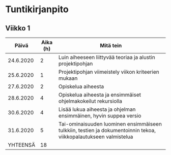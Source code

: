 # Tuntikirjanpito

## Viikko 1

Päivä      | Aika (h)| Mitä tein |
-----------|---------|--------|
24.6.2020  | 2       | Luin aiheeseen liittyvää teoriaa ja alustin projektipohjan  |
25.6.2020  | 1       | Projektipohjan viimeistely viikon kriteerien mukaan  |
27.6.2020  | 2       | Opiskelua aiheesta |
28.6.2020  | 4       | Opiskelua aiheesta ja ensimmäiset ohjelmakokeilut rekursiolla |
30.6.2020  | 4       | Lisää lukua aiheesta ja ohjelman ensimmäinen, hyvin suppea versio |
31.6.2020  | 5       | Tai-ominaisuuden luominen ensimmäiseen tulkkiin, testien ja dokumentoinnin tekoa, viikkopalautukseen valmistelua |
YHTEENSÄ   | 18       | |
